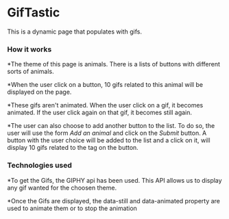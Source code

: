 # GifTastic

This is a dynamic page that populates with gifs.

### How it works
*The theme of this page is animals. There is a lists of buttons with different sorts of animals.

*When the user click on a button, 10 gifs related to this animal will be displayed on the page.

*These gifs aren't animated. When the user click on a gif, it becomes animated. If the user click again on that gif, it becomes still again.

*The user can also choose to add another button to the list. To do so, the user will use the form *Add an animal* and click on the *Submit* button. A button with the user choice will be added to the list and a click on it, will display 10 gifs related to the tag on the button.

### Technologies used
*To get the Gifs, the GIPHY api has been used. This API allows us to display any gif wanted for the choosen theme.

*Once the Gifs are displayed, the data-still and data-animated property are used to animate them or to stop the animation

